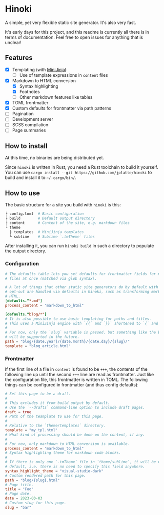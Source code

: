 # Hinoki

A simple, yet very flexible static site generator. It's also very fast.

It's early days for this project, and this readme is currently all there is in terms of documentation.
Feel free to open issues for anything that is unclear!

## Features

- [x] Templating (with [MiniJinja](https://docs.rs/minijinja/latest/minijinja/))
  - [ ] Use of template expressions in `content` files
- [x] Markdown to HTML conversion
  - [x] Syntax highlighting
  - [x] Footnotes
  - [ ] Other markdown features like tables
- [x] TOML frontmatter
- [x] Custom defaults for frontmatter via path patterns
- [ ] Pagination
- [ ] Development server
- [ ] SCSS compilation
- [ ] Page summaries

## How to install

At this time, no binaries are being distributed yet.

Since `hinoki` is written in Rust, you need a Rust toolchain to build it yourself.
You can use `cargo install --git https://github.com/jplatte/hinoki` to build and install it to `~/.cargo/bin/`.

## How to use

The basic structure for a site you build with `hinoki` is this:

```sh
├ config.toml  # Basic configuration
├ build        # Default output directory
├ content      # Content of the site, e.g. markdown files
└ theme
  ├ templates  # MiniJinja templates
  └ sublime    # Sublime `.tmTheme` files
```

After installing it, you can run `hinoki build` in such a directory to populate the output directory.

### Configuration

```toml
# The defaults table lets you set defaults for frontmatter fields for multiple
# files at once (matched via glob syntax).

# A lot of things that other static site generators do by default with no
# opt-out are handled via defaults in hinoki, such as transforming markdown to
# HTML.
[defaults."*.md"]
process_content = "markdown_to_html"

[defaults."blog/*"]
# It is also possible to use basic templating for paths and titles.
# This uses a MiniJinja engine with `{{` and `}}` shortened to `{` and `}`.
#
# For now, only the `slug` variable is passed, but something like the below
# will be supported in the future.
path = "blog/{date.year}/{date.month}/{date.day}/{slug}/"
template = "blog_article.html"
```

### Frontmatter

If the first line of a file in `content` is found to be `+++`, the contents of the following line up until the second `+++` line are read as frontmatter.
Just like the configuration file, this frontmatter is written in TOML.
The following things can be configured in frontmatter (and thus config defaults):

```toml
# Set this page to be a draft.
#
# This excludes it from build output by default.
# Use the `--drafts` command-line option to include draft pages.
draft = true
# Path of the teamplate to use for this page.
#
# Relative to the `theme/templates` directory.
template = "my_tpl.html"
# What kind of processing should be done on the content, if any.
#
# For now, only markdown to HTML conversion is available.
process_content = "markdown_to_html"
# Syntax highlighting theme for markdown code blocks.
#
# If there is only one `.tmTheme` file in `theme/sublime`, it will be used by
# default, i.e. there is no need to specify this field anywhere.
syntax_highlight_theme = "visual-studio-dark"
# Custom rendered path for this page.
path = "blog/{slug}.html"
# Page title.
title = "Foo"
# Page date.
date = 2023-03-03
# Custom slug for this page.
slug = "bar"
```
